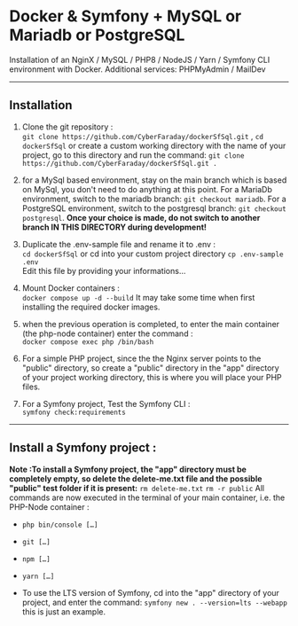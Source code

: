 # Docker & Symfony + MySQL or Mariadb or PostgreSQL
Installation of an NginX / MySQL / PHP8 / NodeJS / Yarn / Symfony CLI environment with Docker.
Additional services: PHPMyAdmin / MailDev
   

---  

## Installation  
  1. Clone the git repository :  
  `git clone https://github.com/CyberFaraday/dockerSfSql.git` ,
  `cd dockerSfSql`
  or create a custom working directory with the name of your project,
  go to this directory and  run the command:
  `git clone https://github.com/CyberFaraday/dockerSfSql.git .`

  3. for a MySql based environment, stay on the main branch which is based on MySql, you don't need to do anything at this point.
  For a MariaDb environment, switch to the mariadb branch: `git checkout mariadb`.
  For a PostgreSQL environment, switch to the postgresql branch: `git checkout postgresql`.
  **Once your choice is made, do not switch to another branch IN THIS DIRECTORY during development!**


  4. Duplicate the .env-sample file and rename it to .env :  
  `cd dockerSfSql` or cd into your custom project directory
  `cp .env-sample .env`  
  Edit this file by providing your informations...

  5. Mount Docker containers :  
  `docker compose up -d --build`
  It may take some time when first installing the required docker images. 

  7. when the previous operation is completed, to enter the main container (the php-node container) enter the command :  
  `docker compose exec php /bin/bash`

  8. For a simple PHP project, since the the Nginx server points to the "public" directory,
  so create a "public" directory in the "app" directory of your project working directory, this is where you will place your PHP files.

  9. For a Symfony project, Test the Symfony CLI :  
  `symfony check:requirements`  

---  

## Install a Symfony project :  
**Note :To install a Symfony project, the "app" directory must be completely empty, so delete the delete-me.txt file and the possible "public" test folder if it is present:**
`rm delete-me.txt`
`rm -r public`
All commands are now executed in the terminal of your main container, i.e. the PHP-Node container :  
- `php bin/console […]`  
- `git […]`  
- `npm […]`  
- `yarn […]`  
 
- To use the LTS version of Symfony, cd into the "app" directory of your project,
and enter the command: `symfony new . --version=lts --webapp`
this is just an example. 
